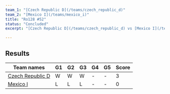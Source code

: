 ```yaml
---
team_1: "[Czech Republic D](/teams/czech_republic_d)"
team_2: "[Mexico I](/teams/mexico_i)"
title: "Ro128 #52"
status: "Concluded"
excerpt: "[Czech Republic D](/teams/czech_republic_d) vs [Mexico I](/teams/mexico_i)"

---
```

## Results

| Team names | G1 | G2 | G3 | G4 | G5 | Score |
| -- | -- | -- | -- | -- | -- | -- |
| [Czech Republic D](/teams/czech_republic_d) | W | W | W | - | - | 3 |
| [Mexico I](/teams/mexico_i) | L | L | L | - | - | 0 |
